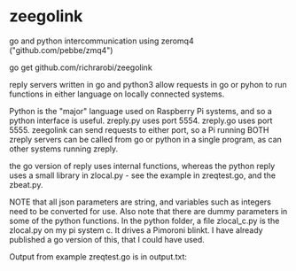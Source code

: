 # zeegolink
go and python intercommunication using zeromq4 ("github.com/pebbe/zmq4")

go get github.com/richrarobi/zeegolink

reply servers written in go and python3 allow requests in go or pyhon to run functions
in either language on locally connected systems.

Python is the "major" language used on Raspberry Pi systems, and so a python interface
is useful. zreply.py uses port 5554. zreply.go uses port 5555.
zeegolink can send requests to either port, so a Pi running BOTH zreply servers can
be called from go or python in a single program, as can other systems running zreply.

the go version of reply uses internal functions, whereas the python reply uses a small
library in zlocal.py - see the example in zreqtest.go, and the zbeat.py.

NOTE that all json parameters are string, and variables such as integers need to
be converted for use. Also note that there are dummy parameters in some of the python
functions.
In the python folder, a file zlocal_c.py is the zlocal.py on my pi system c. It drives a Pimoroni blinkt. I have already published a go version of this, that I could have used.


Output from example zreqtest.go is in output.txt:
